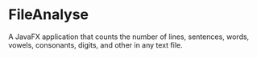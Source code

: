# FileAnalyse
 A JavaFX application that counts the number of lines, sentences, words, vowels, consonants, digits, and other in any text file.
